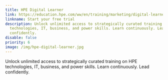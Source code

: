 ```yaml
---
title: HPE Digital Learner
link: https://education.hpe.com/ww/en/training/marketing/digital-learner-landing.html
linkname: Start your free trial
description: Unlock unlimited access to strategically curated training on HPE
  technologies, IT, business, and power skills. Learn continuously. Lead
  confidently.
disable: false
priority: 6
image: /img/hpe-digital-learner.jpg
---
```

Unlock unlimited access to strategically curated training on HPE technologies, IT, business, and power skills.
Learn continuously. Lead confidently.
